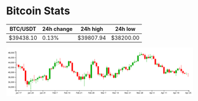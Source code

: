 # Bitcoin Stats

BTC/USDT|24h change|24h high|24h low|
|---|---|---|---|
|$39438.10|0.13%|$39807.94|$38200.00|

<img src="./chart.svg">

